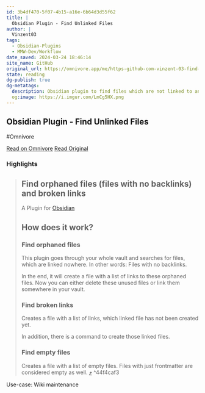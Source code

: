 ```yaml
---
id: 3b4df470-5f07-4b15-a16e-6b64d3d55f62
title: |
  Obsidian Plugin - Find Unlinked Files
author: |
  Vinzent03
tags:
  - Obsidian-Plugins
  - MMW-Dev/Workflow
date_saved: 2024-03-24 18:46:14
site_name: GitHub
original_url: https://omnivore.app/me/https-github-com-vinzent-03-find-unlinked-files-blob-main-readme-18e6efeba91
state: reading
dg-publish: true
dg-metatags:
  description: Obsidian plugin to find files which are not linked to and may be lost in your vault.
  og:image: https://i.imgur.com/LmCg5HX.png
---
```


## Obsidian Plugin - Find Unlinked Files
#Omnivore

[Read on Omnivore](https://omnivore.app/me/https-github-com-vinzent-03-find-unlinked-files-blob-main-readme-18e6efeba91)
[Read Original](https://github.com/Vinzent03/find-unlinked-files/blob/main/README.md)

### Highlights

> ## Find orphaned files (files with no backlinks) and broken links
> 
> [](#find-orphaned-files-files-with-no-backlinks-and-broken-links)
> 
> A Plugin for [Obsidian](https://obsidian.md/)
> 
> ## How does it work?
> 
> [](#how-does-it-work)
> 
> ### Find orphaned files
> 
> [](#find-orphaned-files)
> 
> This plugin goes through your whole vault and searches for files, which are linked nowhere. In other words: Files with no backlinks.
> 
> In the end, it will create a file with a list of links to these orphaned files. Now you can either delete these unused files or link them somewhere in your vault.
> 
> ### Find broken links
> 
> [](#find-broken-links)
> 
> Creates a file with a list of links, which linked file has not been created yet.
> 
> In addition, there is a command to create those linked files.
> 
> ### Find empty files
> 
> [](#find-empty-files)
> 
> Creates a file with a list of empty files. Files with just frontmatter are considered empty as well. [⤴️](https://omnivore.app/me/https-github-com-vinzent-03-find-unlinked-files-blob-main-readme-18e6efeba91#44f4caf3-a077-4deb-a547-56ddb2201b8d)  ^44f4caf3

Use-case: Wiki maintenance 

